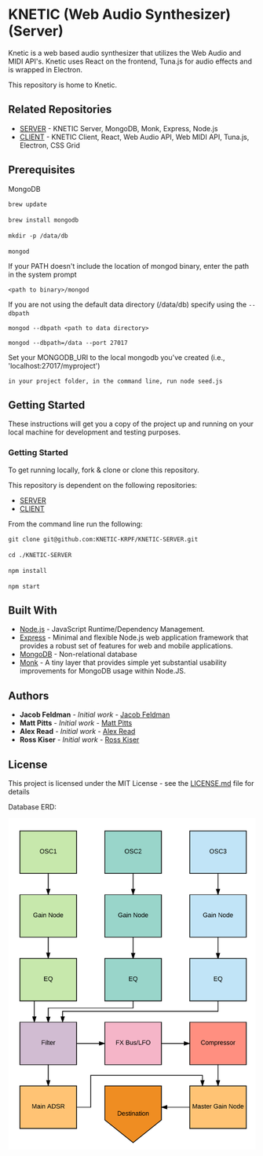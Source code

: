 # KNETIC (Web Audio Synthesizer) (Server)

Knetic is a web based audio synthesizer that utilizes the Web Audio and MIDI API's. Knetic uses React on the frontend, Tuna.js for audio effects and is wrapped in Electron.

This repository is home to Knetic.

## Related Repositories

* [SERVER](https://github.com/KNETIC-KRPF/KNETIC-SERVER) - KNETIC Server, MongoDB, Monk, Express, Node.js
* [CLIENT](https://github.com/KNETIC-KRPF/KNETIC-CLIENT) - KNETIC Client, React, Web Audio API, Web MIDI API, Tuna.js, Electron, CSS Grid

## Prerequisites

MongoDB
```
brew update

brew install mongodb

mkdir -p /data/db

mongod
```
If your PATH doesn't include the location of mongod binary, enter the path in the system prompt
```
<path to binary>/mongod
```
If you are not using the default data directory (/data/db) specify using the <code>--dbpath</code>
```
mongod --dbpath <path to data directory>
```
```
mongod --dbpath=/data --port 27017
```
Set your MONGODB_URI to the local mongodb you've created (i.e., 'localhost:27017/myproject')
```
in your project folder, in the command line, run node seed.js
```

## Getting Started

These instructions will get you a copy of the project up and running on your local machine for development and testing purposes.

### Getting Started

To get running locally, fork & clone or clone this repository.

This repository is dependent on the following repositories:
* [SERVER](https://github.com/KNETIC-KRPF/KNETIC-SERVER)
* [CLIENT](https://github.com/KNETIC-KRPF/KNETIC-CLIENT)

From the command line run the following:

```
git clone git@github.com:KNETIC-KRPF/KNETIC-SERVER.git

cd ./KNETIC-SERVER

npm install

npm start
```
## Built With

* [Node.js](https://nodejs.org/en/) - JavaScript Runtime/Dependency Management.
* [Express](https://expressjs.com/) - Minimal and flexible Node.js web application framework that provides a robust set of features for web and mobile applications.
* [MongoDB](https://www.mongodb.com/) - Non-relational database
* [Monk](knexjs.org/) - A tiny layer that provides simple yet substantial usability improvements for MongoDB usage within Node.JS.

## Authors

* **Jacob Feldman** - *Initial work* - [Jacob Feldman](https://github.com/jakeFeldman)
* **Matt Pitts** - *Initial work* - [Matt Pitts](https://github.com/mattpitts)
* **Alex Read** - *Initial work* - [Alex Read](https://github.com/alexread730)
* **Ross Kiser** - *Initial work* - [Ross Kiser](https://github.com/kiserr10)

## License

This project is licensed under the MIT License - see the [LICENSE.md](LICENSE.md) file for details


Database ERD:

![Synth Layout](./synth_layout.png)
